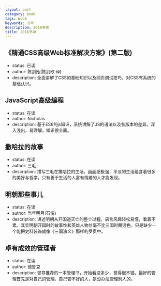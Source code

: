 ```yaml
---
layout: post
category: book
tags: book
keywords: 书单
description: 2016书单
title: 2016书单
---
```


《精通CSS高级Web标准解决方案》(第二版)
---
* status: 已读
* author: 陈剑瓯(陈剑欧 译)
* description: 全面讲解了CSS的基础知识以及网页调试技巧。对CSS有系统的基础认识。


JavaScript高级编程
---
* status: 在读
* author: Nicholas
* description: 基于ES6的js知识，系统讲解了JS的语法以及各版本的差异。深入浅出，易理解。知识很全面。

撒哈拉的故事
---
* status: 在读
* author: 三毛
* description: 描写三毛在撒哈拉的生活，画面感极强，平淡的生活蕴含着很多的美好与哲学，只有善于生活的人富有情趣的人才能发现。

明朝那些事儿
---
* status: 在读
* author: 当年明月(石悦)
* description: 讲述明朝从开国道灭亡的整个过程。语言风趣轻松易懂，看着不累。其实明朝开国时的故事性和英雄人物丝毫不比三国时期逊色。只是缺少一个能把史料装饰成像《三国演义》那样的罗贯中。

卓有成效的管理者
---
* status: 在读
* author: 德鲁克
* description: 领导推荐的一本管理书，开始看没多少，觉得很不错。最好的管理首先是对自己的管理，自己管不好的人，是没办法管理别人的。
